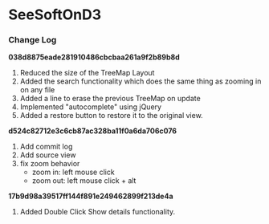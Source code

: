 # SeeSoftOnD3

### Change Log

**038d8875eade281910486cbcbaa261a9f2b89b8d**

1. Reduced the size of the TreeMap Layout
2. Added the search functionality which does the same thing as zooming in on any file
3. Added a line to erase the previous TreeMap on update
4. Implemented "autocomplete" using jQuery
5. Added a restore button to restore it to the original view.


**d524c82712e3c6cb87ac328ba11f0a6da706c076**

1. Add commit log
2. Add source view
3. fix zoom behavior
	- zoom in: left mouse click
	- zoom out: left mouse click + alt

**17b9d98a39517ff144f891e249462899f213de4a**

1. Added Double Click Show details functionality.
